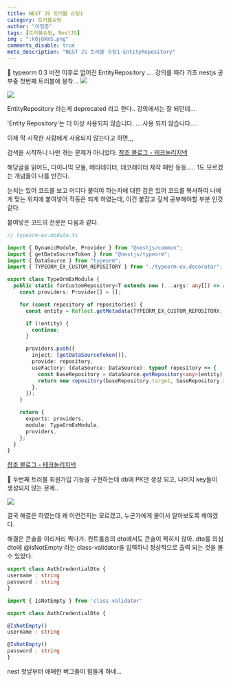 ```yaml
---
title: NEST JS 트러블 슈팅1
category: 트러블슈팅
author: "이정훈"
tags: [트러블슈팅, NestJS]
img : ":k8j6KmS.png"
comments_disable: true
meta_description: "NEST JS 트러블 슈팅1-EntityRepository"
---
```


🚨 typeorm 0.3 버전 이후로 없어진 EntityRepository ....
	강의를 따라 기초 nestjs 공부중 첫번째 트러블에 봉착...
	![](https://i.imgur.com/TkEtwvk.png)

![](https://i.imgur.com/k8j6KmS.png)

EntityRepository 라는게 deprecated 라고 한다.. 
강의에서는 잘 되던데...
  
'Entity Repository'는 더 이상 사용되지 않습니다. ....사용 되지 않습니다....

이제 막 시작한 사람에게 사용되지 않는다고 하면,,,

검색을 시작하니 나만 겪는 문제가 아니었다.
[참조 블로그 - 테크놀리지넥](https://velog.io/@pk3669/typeorm-0.3.x-EntityRepository-%EB%8F%8C%EB%A0%A4%EC%A4%98)

해당글을 읽어도, 다이나믹 모듈, 메타데이터, 데코레이터 제작 패턴 등등.....
1도 모르겠는 개념들이 나를 반긴다.

눈치는 있어 코드를 보고 어디다 붙여야 하는지에 대한 감은 있어 코드를 복사하여 나에게 맞는 위치에 붙여넣어 작동은 되게 하였는데, 이건 붙잡고 깊게 공부해야할 부분 인것 같다.

붙여넣은 코드의 전문은 다음과 같다.

```ts
// typeorm-ex.module.ts

import { DynamicModule, Provider } from "@nestjs/common";
import { getDataSourceToken } from "@nestjs/typeorm";
import { DataSource } from "typeorm";
import { TYPEORM_EX_CUSTOM_REPOSITORY } from "./typeorm-ex.decorator";

export class TypeOrmExModule {
  public static forCustomRepository<T extends new (...args: any[]) => any>(repositories: T[]): DynamicModule {
    const providers: Provider[] = [];

    for (const repository of repositories) {
      const entity = Reflect.getMetadata(TYPEORM_EX_CUSTOM_REPOSITORY, repository);

      if (!entity) {
        continue;
      }

      providers.push({
        inject: [getDataSourceToken()],
        provide: repository,
        useFactory: (dataSource: DataSource): typeof repository => {
          const baseRepository = dataSource.getRepository<any>(entity);
          return new repository(baseRepository.target, baseRepository.manager, baseRepository.queryRunner);
        },
      });
    }

    return {
      exports: providers,
      module: TypeOrmExModule,
      providers,
    };
  }
}
```
[참조 블로그 - 테크놀리지넥](https://velog.io/@pk3669/typeorm-0.3.x-EntityRepository-%EB%8F%8C%EB%A0%A4%EC%A4%98)

🚨 두번째 트러블 
	회원가입 기능을 구현하는데 db에 PK만 생성 되고, 나머지 key들이 생성되지 않는 문제..
	
![](https://i.imgur.com/5blF9n8.png)

결국 해결은 하였는데 왜 이런건지는 모르겠고, 누군가에게 물어서 알아보도록 해야겠다.

해결은 콘솔을 이리저리 찍다가. 컨트롤층의 dto에서도 콘솔이 찍히지 않아.
dto를 의심 dto에 @IsNotEmpty 라는 class-validator을 입력하니 정상적으로 출력 되는 것을 볼 수 있었다.

```ts
export class AuthCredentialDto {
username : string
password : string
}
```

```ts
import { IsNotEmpty } from 'class-validator'

export class AuthCredentialDto {

@IsNotEmpty()
username : string

@IsNotEmpty()
password : string
}
```

nest 첫날부터 애매한 버그들이 힘들게 하네...